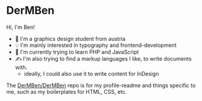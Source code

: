# DerMBen

Hi, I'm Ben!

- 🎨 I'm a graphics design student from austria
- 💡 I'm mainly interested in typography and frontend-development
- 🧠 I'm currently trying to learn PHP and JavaScript
- ✍ I'm also trying to find a markup languages I like, to write documents with.
  - ideally, I could also use it to write content for InDesign

The [DerMBen/DerMBen](https://github.com/DerMBen/DerMBen) repo is for my profile-readme and things specific to me, such as my boilerplates for HTML, CSS, etc.

<!--
Emoji options:

| Emoji | Shortcode                      |
| ----- | ------------------------------ |
| 🌸    | :cherry_blossom:               |
| 💮    | :white_flower:                 |
| 🪷     | :lotus:                        |
| 🏵     | :rosette:                      |
| 🍊    | :tangerine:                    |
| 🧠    | :brain:                        |
| ✍    | :writing_hand:                 |
| 🕴    | :person_in_suit_levitating:    |
| 🌐    | :globe_with_meridians:         |
| 🎮    | :video_game:                   |
| 🎴    | :flower_playing_cards:         |
| 🎭    | :performing_arts:              |
| 🖼     | :framed_picture:               |
| 🎨    | :artist_palette:               |
| 🎙     | :studio_microphone:            |
| 🎚     | :level_slider:                 |
| 🎧    | :headphone:                    |
| 🖥     | :desktop_computer:             |
| 📚    | :books:                        |
| 🧮    | :abacus:                       |
| 💽    | :computer_disk:                |
| 💿    | :optical_disc:                 |
| 🔍    | :magnifying_glass_tilted_left: |
| 💡    | :light_bulb:                   |
| 📙    | :orange_book:                  |
| 📑    | :bookmark_tabs:                |
| ✒     | :black_nib:                    |
| 📍    | :round_pushpin:                |
| ⚙     | :gear:                         |
| 🗜     | :clamp:                        |
| 🔧    | :wrench:                       |
| 🔬    | :microscope:                   |
| ⚠     | :warning:                      |
| ⛔    | :no-entry:                     |
| 🚫    | :prohibited:                   |
| ✔     | :check_mark:                   |
| ❌    | :cross_mark:                   |
| ©     | :copyright:                    |
| ®     | :registered:                   |
| ™     | :trademark:                    |
| 🟠    | :orange_circle:                |
| 🟧    | :orange_square:                |
| 🔶    | :large-orange_diamond:         |
| 🔸    | :small_orange_diamond:         |
| 🏳️‍🌈    | :rainbow_flag:                 |
| 🇦🇹    | :flag_austria:                 |
| 🇩🇪    | :flag_germany:                 |
| 🇬🇧    | :united_kingdom:               |
-->
